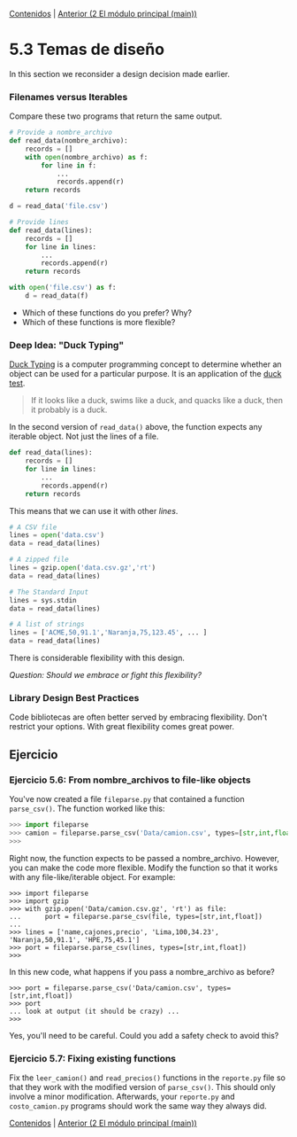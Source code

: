 [Contenidos](../Contenidos.md) \| [Anterior (2 El módulo principal (main))](02_305Main_module.md)

# 5.3 Temas de diseño

In this section we reconsider a design decision made earlier.

### Filenames versus Iterables

Compare these two programs that return the same output.

```python
# Provide a nombre_archivo
def read_data(nombre_archivo):
    records = []
    with open(nombre_archivo) as f:
        for line in f:
            ...
            records.append(r)
    return records

d = read_data('file.csv')
```

```python
# Provide lines
def read_data(lines):
    records = []
    for line in lines:
        ...
        records.append(r)
    return records

with open('file.csv') as f:
    d = read_data(f)
```

* Which of these functions do you prefer? Why?
* Which of these functions is more flexible?

### Deep Idea: "Duck Typing"

[Duck Typing](https://en.wikipedia.org/wiki/Duck_typing) is a computer
programming concept to determine whether an object can be used for a
particular purpose.  It is an application of the [duck
test](https://en.wikipedia.org/wiki/Duck_test).

> If it looks like a duck, swims like a duck, and quacks like a duck, then it probably is a duck.

In the second version of `read_data()` above, the function expects any
iterable object. Not just the lines of a file.

```python
def read_data(lines):
    records = []
    for line in lines:
        ...
        records.append(r)
    return records
```

This means that we can use it with other *lines*.

```python
# A CSV file
lines = open('data.csv')
data = read_data(lines)

# A zipped file
lines = gzip.open('data.csv.gz','rt')
data = read_data(lines)

# The Standard Input
lines = sys.stdin
data = read_data(lines)

# A list of strings
lines = ['ACME,50,91.1','Naranja,75,123.45', ... ]
data = read_data(lines)
```

There is considerable flexibility with this design.

*Question: Should we embrace or fight this flexibility?*

### Library Design Best Practices

Code bibliotecas are often better served by embracing flexibility.
Don't restrict your options.  With great flexibility comes great power.

## Ejercicio

### Ejercicio 5.6: From nombre_archivos to file-like objects
You've now created a file `fileparse.py` that contained a
function `parse_csv()`.  The function worked like this:

```python
>>> import fileparse
>>> camion = fileparse.parse_csv('Data/camion.csv', types=[str,int,float])
>>>
```

Right now, the function expects to be passed a nombre_archivo.  However, you
can make the code more flexible.  Modify the function so that it works
with any file-like/iterable object.  For example:

```
>>> import fileparse
>>> import gzip
>>> with gzip.open('Data/camion.csv.gz', 'rt') as file:
...      port = fileparse.parse_csv(file, types=[str,int,float])
...
>>> lines = ['name,cajones,precio', 'Lima,100,34.23', 'Naranja,50,91.1', 'HPE,75,45.1']
>>> port = fileparse.parse_csv(lines, types=[str,int,float])
>>>
```

In this new code, what happens if you pass a nombre_archivo as before?

```
>>> port = fileparse.parse_csv('Data/camion.csv', types=[str,int,float])
>>> port
... look at output (it should be crazy) ...
>>>
```

Yes, you'll need to be careful.   Could you add a safety check to avoid this?

### Ejercicio 5.7: Fixing existing functions
Fix the `leer_camion()` and `read_precios()` functions in the
`reporte.py` file so that they work with the modified version of
`parse_csv()`.  This should only involve a minor modification.
Afterwards, your `reporte.py` and `costo_camion.py` programs should work
the same way they always did.


[Contenidos](../Contenidos.md) \| [Anterior (2 El módulo principal (main))](02_305Main_module.md)

